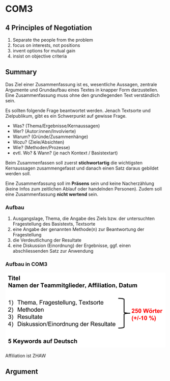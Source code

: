 # COM3

## 4 Principles of Negotiation

1. Separate the people from the problem
2. focus on interests, not positions
3. invent options for mutual gain
4. insist on objective criteria

## Summary

Das Ziel einer Zusammenfassung ist es, wesentliche Aussagen, zentrale Argumente und Grundaufbau eines Textes in knapper Form darzustellen. Eine Zusammenfassung muss ohne den grundlegenden Text verständlich sein.

Es sollten folgende Frage beantwortet werden. Jenach Textsorte und Zielpublikum, gibt es ein Schwerpunkt auf gewisse Frage.

* Was? (Thema/Ergebnisse/Kernaussagen)
* Wer? (Autor:innen/Involvierte)
* Warum? (Gründe/Zusammenhänge)
* Wozu? (Ziele/Absichten)
* Wie? (Methoden/Prozesse)
* evtl. Wo? & Wann? (je nach Kontext / Basistextart)

Beim Zusammenfassen soll zuerst **stichwortartig** die wichtigsten Kernaussagen zusammengefasst und danach einen Satz daraus gebildet werden soll. 

Eine Zusammenfassung soll im **Präsens** sein und keine Nacherzählung (keine Infos zum zeitlichen Ablauf oder handelnden Personen). Zudem soll eine Zusammenfassung **nicht wertend** sein.

### Aufbau

1) Ausgangslage, Thema, die Angabe des Ziels bzw. der
    untersuchten Fragestellung des Basistexts, Textsorte
2) eine Angabe der genannten Methode(n) zur Beantwortung der
    Fragestellung
3) die Verdeutlichung der Resultate
4) eine Diskussion (Einordnung) der Ergebnisse, ggf. einen
    abschliessenden Satz zur Anwendung

### Aufbau in COM3

![image-20220928123144570](res/image-20220928123144570.png)

Affiliation ist ZHAW

## Argument

